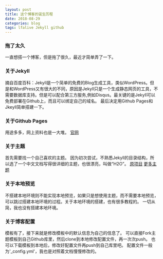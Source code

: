 ```yaml
---
layout: post
title: 这个博客的诞生历程
date: 2018-08-29
categories: blog
tags: lfalive Jekyll github
---
```


### 拖了太久
一直想搭一个博客，但是拖了很久，最近才简单弄了一下。 

### 关于Jekyll
摘自百度百科：Jekyll是一个简单的免费的Blog生成工具，类似WordPress。但是和WordPress又有很大的不同，原因是Jekyll只是一个生成静态网页的工具，不需要数据库支持。但是可以配合第三方服务,例如Disqus。最关键的是Jekyll可以免费部署在Github上，而且可以绑定自己的域名。 
最后决定用Github Pages和Jkeyll简单搭建一下。 

### 关于Github Pages
用途多多，网上资料也是一大堆。 
[官网](https://pages.github.com)

### 关于主题
首先需要找一个自己喜欢的主题。 
因为初次尝试，不熟悉Jekyll的目录结构，所以选了一个中文文档写得很详细的主题，也很漂亮，叫做“H2O”。 
[原项目](https://github.com/kaeyleo/jekyll-theme-H2O) 
[更多主题](http://jekyllthemes.org/) 

### 关于本地预览
不搭建本地环境则不能实现本地预览，如果只是想使用主题，而不需要本地预览，可以跳过搭建本地环境的过程。关于本地环境的搭建，也有很多教程的。 
一切从简，我也没有搭建本地环境。

### 关于博客配置
模板有了，接下来就是修改模板中的默认信息为自己的信息了。 
可以直接Fork主题模板到自己Github库里，然后clone到本地修改配置文件，再一次次push。 
也可以下载模板到本地后，修改好配置文件再push到自己库里吧。 
配置文件一般为'_config.yml'，我也是对照着文档慢慢修改的。

